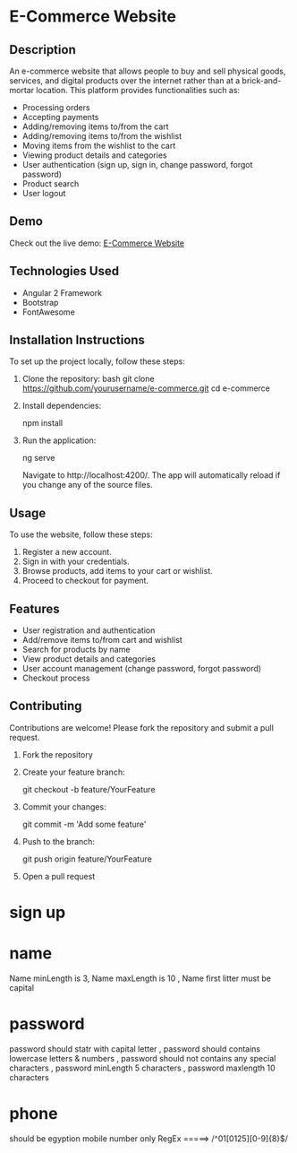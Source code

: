 # E-Commerce Website

## Description
An e-commerce website that allows people to buy and sell physical goods, services, and digital products over the internet rather than at a brick-and-mortar location. This platform provides functionalities such as:
- Processing orders
- Accepting payments
- Adding/removing items to/from the cart
- Adding/removing items to/from the wishlist
- Moving items from the wishlist to the cart
- Viewing product details and categories
- User authentication (sign up, sign in, change password, forgot password)
- Product search
- User logout

## Demo
Check out the live demo: [E-Commerce Website](https://esraanasser.github.io/e-commerce/)

## Technologies Used
- Angular 2 Framework
- Bootstrap
- FontAwesome

## Installation Instructions
To set up the project locally, follow these steps:

1. Clone the repository:
   bash
     git clone https://github.com/yourusername/e-commerce.git
   cd e-commerce
   
  
3. Install dependencies:
  
   npm install
   
4. Run the application:
  
   ng serve
   
   Navigate to http://localhost:4200/. The app will automatically reload if you change any of the source files.

## Usage
To use the website, follow these steps:
1. Register a new account.
2. Sign in with your credentials.
3. Browse products, add items to your cart or wishlist.
4. Proceed to checkout for payment.

## Features
- User registration and authentication
- Add/remove items to/from cart and wishlist
- Search for products by name
- View product details and categories
- User account management (change password, forgot password)
- Checkout process

## Contributing
Contributions are welcome! Please fork the repository and submit a pull request.

1. Fork the repository
2. Create your feature branch:
  
   git checkout -b feature/YourFeature
   
3. Commit your changes:
  
   git commit -m 'Add some feature'
   
4. Push to the branch:
  
   git push origin feature/YourFeature
   
5. Open a pull request

# sign up
# name
Name minLength is 3,
Name maxLength is 10 ,
Name first litter must be capital
# password  
 password should statr with capital letter ,
 password should contains lowercase letters & numbers ,
 password should not contains any special characters ,
password minLength 5 characters ,
password maxlength 10 characters

# phone
should be egyption mobile number only
RegEx =====>   /^01[0125][0-9]{8}$/
